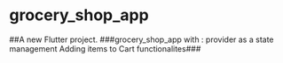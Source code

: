# grocery_shop_app

##A new Flutter project.
###grocery_shop_app with :
provider as a state management 
Adding items to Cart 
functionalites###

 
